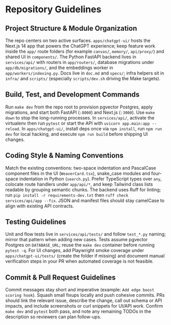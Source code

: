 # Repository Guidelines

## Project Structure & Module Organization
The repo centers on two active surfaces. `apps/chatgpt-ui/` hosts the Next.js 14 app that powers the ChatGPT experience; keep feature work inside the `app/` route folders (for example `canvas/`, `memory/`, `api/proxy/`) and shared UI in `components/`. The Python FastAPI backend lives in `services/api/` with routers in `app/routers/`, database migrations under `app/db/migrations/`, and the embeddings worker in `app/workers/indexing.py`. Docs live in `doc.md` and `specs/`; infra helpers sit in `infra/` and `scripts/` (especially `scripts/dev.sh` driving the Make targets).

## Build, Test, and Development Commands
Run `make dev` from the repo root to provision pgvector Postgres, apply migrations, and start both FastAPI (`:8000`) and Next.js (`:3000`). Use `make down` to stop the long-running processes. In `services/api/`, activate the virtualenv then run `pytest` or start the API with `uvicorn app.main:app --reload`. In `apps/chatgpt-ui/`, install deps once via `npm install`, run `npm run dev` for local hacking, and execute `npm run build` before shipping UI changes.

## Coding Style & Naming Conventions
Match the existing conventions: two-space indentation and PascalCase component files in the UI (`WeaverCard.tsx`), snake_case modules and four-space indentation in Python (`search.py`). Prefer TypeScript types over `any`, colocate route handlers under `app/api/*`, and keep Tailwind class lists readable by grouping semantic chunks. The backend uses Ruff for linting; run `pip install -r requirements-dev.txt` then `ruff check services/api/app --fix`. JSON and manifest files should stay camelCase to align with existing API contracts.

## Testing Guidelines
Unit and flow tests live in `services/api/tests/` and follow `test_*.py` naming; mirror that pattern when adding new cases. Tests assume pgvector Postgres on `DATABASE_URL`; reuse the `make dev` container before running `pytest -q`. For UI changes, add Playwright smoke coverage under `apps/chatgpt-ui/tests/` (create the folder if missing) and document manual verification steps in your PR when automated coverage is not feasible.

## Commit & Pull Request Guidelines
Commit messages stay short and imperative (example: `Add edge boost scoring hook`). Squash small fixups locally and push cohesive commits. PRs should link the relevant issue, describe the change, call out schema or API impacts, and include screenshots or curl snippets for UI/API work. Confirm `make dev` and `pytest` both pass, and note any remaining TODOs in the description so reviewers can plan follow-ups.
